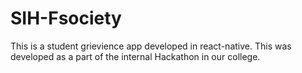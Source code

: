 # SIH-Fsociety
This is a student grievience app developed  in react-native. This was developed as a part of the internal Hackathon in our college.
